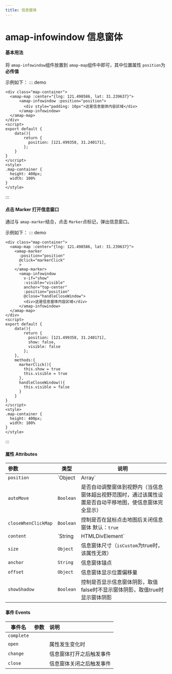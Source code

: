 ```yaml
---
title: 信息窗体
---
```

# amap-infowindow 信息窗体
#### 基本用法
将 `amap-infowindow`组件放置到 `amap-map`组件中即可，其中位置属性 `position`为**必传值**

示例如下：
::: demo
```vue
<div class="map-container">
  <amap-map :center="{lng: 121.498586, lat: 31.239637}">
      <amap-infowindow :position="position">
        <div style="padding: 10px">这是信息窗体内容区域</div>
      </amap-infowindow>
  </amap-map>
</div>
<script>
export default {
    data(){
        return {
          position: [121.499358, 31.240171],
        };
    }
}
</script>
<style>
.map-container {
  height: 400px;
  width: 100%
}
</style>
```
:::
#### 点击 Marker 打开信息窗口
通过与 `amap-marker`结合，点击 `Marker`点标记，弹出信息窗口。

示例如下：
::: demo
```vue
<div class="map-container">
  <amap-map :center="{lng: 121.498586, lat: 31.239637}">
    <amap-marker 
      :position="position" 
      @click="markerClick" 
      >
    </amap-marker>
      <amap-infowindow 
        v-if="show"
        :visible="visible" 
        anchor="top-center"
        :position="position" 
        @close="handleCloseWindow">
        <div>这是信息窗体内容区域</div>
      </amap-infowindow>
  </amap-map>
</div>
<script>
export default {
    data(){
        return {
          position: [121.499358, 31.240171],
          show: false,
          visible: false
        };
    },
    methods:{
      markerClick(){
        this.show = true
        this.visible = true
      },
      handleCloseWindow(){
        this.visible = false
      }
    }
}
</script>
<style>
.map-container {
  height: 400px;
  width: 100%
}
</style>
```
:::
#### 属性  Attributes

| 参数                | 类型                      | 说明                                                         |
| :------------------ | ------------------------- | ------------------------------------------------------------ |
| `position`          | `Object | Array`   <img width=250/>                  | **为必填值**，信息窗体显示基点位置                           |
| `autoMove`          | `Boolean`                 | 是否自动调整窗体到视野内（当信息窗体超出视野范围时，通过该属性设置是否自动平移地图，使信息窗体完全显示） |
| `closeWhenClickMap` | `Boolean`                 | 控制是否在鼠标点击地图后关闭信息窗体  默认：`true`           |
| `content`           | `String | HTMLDivElement` | 显示内容，可以是HTML要素字符串或者`HTMLElement`对象          |
| `size`              | `Object`                  | 信息窗体尺寸（`isCustom`为true时，该属性无效）               |
| `anchor`            | `String`                  | 信息窗体锚点                                                 |
| `offset`            | `Object`                  | 信息窗体显示位置偏移量                                       |
| `showShadow`        | `Boolean`                 | 控制是否显示信息窗体阴影，取值false时不显示窗体阴影，取值true时显示窗体阴影 |

#### 事件 Events

| 事件名     | 参数 | 说明                     |
| ---------- | ---- | :----------------------- |
| `complete` |      |                          |
| `open`     |      | 属性发生变化时           |
| `change`   |      | 信息窗体打开之后触发事件 |
| `close`    |      | 信息窗体关闭之后触发事件 |
